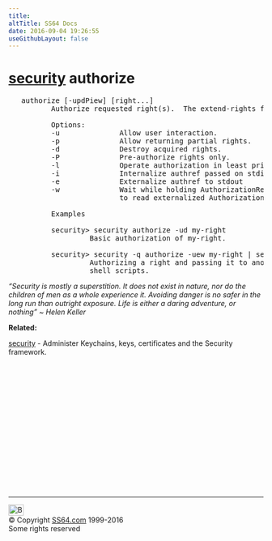 ```yaml
---
title:
altTitle: SS64 Docs
date: 2016-09-04 19:26:55
useGithubLayout: false
---
```

<!-- #BeginLibraryItem "/Library/head_osx.lbi" --><!-- #EndLibraryItem --><h1><a href="security.html">security</a> authorize </h1> 
<pre>   authorize [-updPiew] [right...]
          Authorize requested right(s).  The extend-rights flag will be passed by default.

          Options:
          -u              Allow user interaction.
          -p              Allow returning partial rights.
          -d              Destroy acquired rights.
          -P              Pre-authorize rights only.
          -l              Operate authorization in least privileged mode.
          -i              Internalize authref passed on stdin.
          -e              Externalize authref to stdout
          -w              Wait while holding AuthorizationRef until stdout is closed. This will allow client
                          to read externalized AuthorizationRef from pipe.

          Examples

          security&gt; security authorize -ud my-right
                   Basic authorization of my-right.

          security&gt; security -q authorize -uew my-right | security -q authorize -i my-right
                   Authorizing a right and passing it to another command as a way to add authorization to
                   shell scripts.</pre>
<p class="quote"><i>“Security is mostly a superstition. It does not exist in nature, nor do the children of men as a whole experience it. Avoiding danger is no safer in the long run than outright exposure. Life is either a daring adventure, or nothing” ~ Helen Keller</i></p>
<p><b>Related:</b></p>
<p><a href="security.html">security</a> - Administer Keychains, keys, certificates and the Security framework.</p><!-- #BeginLibraryItem "/Library/foot_osx.lbi" --><p>
<!-- OSX300 -->
<ins class="adsbygoogle" style="display:inline-block;width:300px;height:250px" data-ad-client="ca-pub-6140977852749469" data-ad-slot="1823340303"></ins>
<script>
(adsbygoogle = window.adsbygoogle || []).push({});
</script></p>
<hr>
<div id="bl" class="footer"><a href="security-authorize.html#"><img src="../images/top.png" width="30" height="22" alt="Back to the Top"></a></div>
<div id="br" class="footer, tagline">© Copyright <a href="http://ss64.com/">SS64.com</a> 1999-2016<br>
Some rights reserved</div><!-- #EndLibraryItem -->
